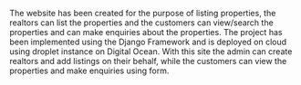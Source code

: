 The website has been created for the purpose of
listing properties, the realtors can list the properties and the
customers can view/search the properties and can make enquiries
about the properties. The project has been implemented using
the Django Framework and is deployed on cloud using droplet
instance on Digital Ocean. With this site the admin can create
realtors and add listings on their behalf, while the customers can
view the properties and make enquiries using form.
